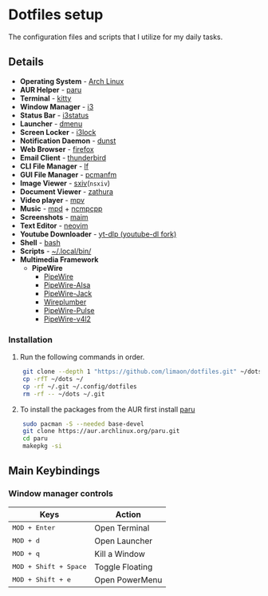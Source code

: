 # Dotfiles setup

The configuration files and scripts that I utilize for my daily tasks.

## Details

- **Operating System** - [Arch Linux](https://www.archlinux.org/)
- **AUR Helper** - [paru](https://github.com/morganamilo/paru)
- **Terminal** - [kitty](https://sw.kovidgoyal.net/kitty/)
- **Window Manager** - [i3](https://i3wm.org/)
- **Status Bar** - [i3status](https://i3wm.org/i3status/)
- **Launcher** - [dmenu](https://tools.suckless.org/dmenu/)
- **Screen Locker** - [i3lock](https://i3wm.org/i3lock/)
- **Notification Daemon** - [dunst](https://dunst-project.org/)
- **Web Browser** - [firefox](https://wiki.archlinux.org/title/Firefox)
- **Email Client** - [thunderbird](https://wiki.archlinux.org/title/Thunderbird)
- **CLI File Manager** - [lf](https://github.com/gokcehan/lf)
- **GUI File Manager** - [pcmanfm](https://wiki.archlinux.org/title/PCManFM)
- **Image Viewer** - [sxiv](https://nsxiv.codeberg.page/)(`nsxiv`)
- **Document Viewer** - [zathura](https://wiki.archlinux.org/title/Zathura)
- **Video player** - [mpv](https://mpv.io/)
- **Music** - [mpd](https://wiki.archlinux.org/title/Music_Player_Daemon) + [ncmpcpp](https://wiki.archlinux.org/title/Ncmpcpp)
- **Screenshots** - [maim](https://github.com/naelstrof/maim)
- **Text Editor** - [neovim](https://neovim.io/)
- **Youtube Downloader** - [yt-dlp (youtube-dl fork)](https://archlinux.org/packages/extra/any/yt-dlp/)
- **Shell** - [bash](https://www.gnu.org/software/bash/bash.html)
- **Scripts** - [~/.local/bin/](https://github.com/limaon/dotfiles/tree/main/.local/bin)
- **Multimedia Framework**
  - **PipeWire**
    - [PipeWire](https://archlinux.org/packages/extra/x86_64/pipewire)
    - [PipeWire-Alsa](https://archlinux.org/packages/extra/x86_64/pipewire-alsa)
    - [PipeWire-Jack](https://archlinux.org/packages/extra/x86_64/pipewire-jack)
    - [Wireplumber](https://archlinux.org/packages/extra/x86_64/wireplumber)
    - [PipeWire-Pulse](https://archlinux.org/packages/extra/x86_64/pipewire-pulse)
    - [PipeWire-v4l2](https://archlinux.org/packages/extra/x86_64/pipewire-v4l2)

### Installation

1. Run the following commands in order.

```sh
    git clone --depth 1 "https://github.com/limaon/dotfiles.git" ~/dots
    cp -rfT ~/dots ~/
    cp -rf ~/.git ~/.config/dotfiles
    rm -rf -- ~/dots ~/.git
```

2. To install the packages from the AUR first install [paru](https://github.com/Morganamilo/paru)

```sh
    sudo pacman -S --needed base-devel
    git clone https://aur.archlinux.org/paru.git
    cd paru
    makepkg -si
```

## Main Keybindings

### Window manager controls

| Keys                           | Action          |
| ------------------------------ | --------------- |
| <kbd>MOD + Enter</kbd>         | Open Terminal   |
| <kbd>MOD + d</kbd>             | Open Launcher   |
| <kbd>MOD + q</kbd>             | Kill a Window   |
| <kbd>MOD + Shift + Space</kbd> | Toggle Floating |
| <kbd>MOD + Shift + e</kbd>     | Open PowerMenu  |
